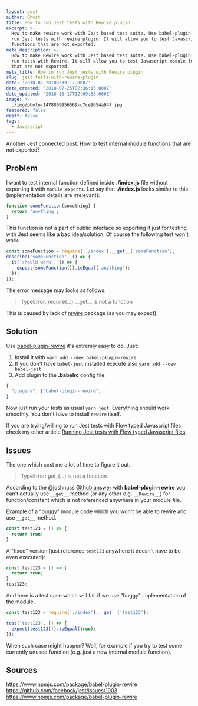 ```yaml
---
layout: post
author: Ghost
title: How to run Jest tests with Rewire plugin
excerpt: >-
  How to make rewire work with Jest based test suite. Use babel-plugin-rewire to
  run Jest tests with rewire plugin. It will allow you to test Javascript module
  functions that are not exported.
meta_description: >-
  How to make Rewire work with Jest based test suite. Use babel-plugin-rewire to
  run tests with Rewire. It will allow you to test Javascript module functions
  that are not exported.
meta_title: How to run Jest tests with Rewire plugin
slug: jest-tests-with-rewire-plugin
date: '2018-07-20T08:33:17.000Z'
date_created: '2018-07-25T02:36:15.000Z'
date_updated: '2018-10-17T12:09:33.000Z'
image: >-
  ./img/photo-1478809956569-c7ce9654a947.jpg
featured: false
draft: false
tags:
  - Javascript
---
```

Another Jest connected post. How to test internal module functions that are not exported?

## Problem

I want to test internal function defined inside **./index.js** file without exporting it with `module.exports`. Let say that **./index.js** looks similar to this (implementation details are irrelevant):
```js
function someFunction(something) {
  return 'anything';
}
```

This function is not a part of public interface so exporting it just for testing with Jest seems like a bad idea/solution.
Of course the following test won't work:
```js
const someFunction = require('./index').__get__('someFunction');
describe('someFunction', () => {
  it('should work', () => {
    expect(someFunction()).toEqual('anything');
  });
});
```
The error message may looks as follows:

> TypeError: require(...).\_\_get__ is not a function

This is caused by lack of [rewire](https://github.com/jhnns/rewire) package (as you may expect).

## Solution

Use [babel-plugin-rewire](https://www.npmjs.com/package/babel-plugin-rewire) it's extremly easy to do. Just:

1. Install it with `yarn add --dev babel-plugin-rewire`
2. If you don't have `babel-jest` installed execute also `yarn add --dev babel-jest`
3. Add plugin to the **.babelrc** config file:

```javascript
{
  "plugins": ["babel-plugin-rewire"]
}
```

Now just run your tests as usual `yarn jest`. Everything should work smoothly.
You don't have to install `rewire` itself.

If you are trying/willing to run Jest tests with Flow typed Javascript files check my other article [Running Jest tests with Flow typed Javascript files](https://grzegorowski.com/jest-tests-flow-type).

## Issues

The one which cost me a lot of time to figure it out.

> TypeError: _get__(...) is not a function

According to the @joshnuss [Github answer](https://github.com/speedskater/babel-plugin-rewire/issues/109#issuecomment-202526786) with **babel-plugin-rewire** you can't actually use `__get__` method (or any other e.g. `__Rewire__`) for function/constant which is not referenced anywhere in your module file.

Example of a "buggy" module code which you won't be able to rewire and use `__get__` method.

```javascript
const test123 = () => {
  return true;
}
```

A "fixed" version (just reference `test123` anywhere it doesn't have to be even executed):

```javascript
const test123 = () => {
  return true;
}
test123;
```

And here is a test case which will fail if we use "buggy" implementation of the module.

```javascript
const test123 = require('./index').__get__('test123');

test('test123', () => {
  expect(test123()).toEqual(true);
});
```

When such case might happen? Well, for example if you try to test some currently unused function (e.g. just a new internal module function).

## Sources

https://www.npmjs.com/package/babel-plugin-rewire
https://github.com/facebook/jest/issues/1003
https://www.npmjs.com/package/babel-plugin-rewire
